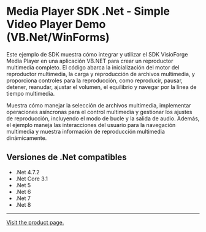 ﻿# Media Player SDK .Net - Simple Video Player Demo (VB.Net/WinForms)

Este ejemplo de SDK muestra cómo integrar y utilizar el SDK VisioForge Media Player en una aplicación VB.NET para crear un reproductor multimedia completo. El código abarca la inicialización del motor del reproductor multimedia, la carga y reproducción de archivos multimedia, y proporciona controles para la reproducción, como reproducir, pausar, detener, reanudar, ajustar el volumen, el equilibrio y navegar por la línea de tiempo multimedia.

Muestra cómo manejar la selección de archivos multimedia, implementar operaciones asíncronas para el control multimedia y gestionar los ajustes de reproducción, incluyendo el modo de bucle y la salida de audio. Además, el ejemplo maneja las interacciones del usuario para la navegación multimedia y muestra información de reproducción multimedia dinámicamente.

## Versiones de .Net compatibles

* .Net 4.7.2
* .Net Core 3.1
* .Net 5
* .Net 6
* .Net 7
* .Net 8

---

[Visit the product page.](https://www.visioforge.com/media-player-sdk-net)
